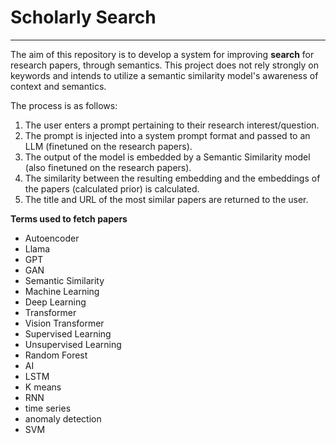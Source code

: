 # Scholarly Search
---

The aim of this repository is to develop a system for improving **search** for research papers, through semantics.
This project does not rely strongly on keywords and intends to utilize a semantic similarity model's awareness of context and semantics.


The process is as follows:
1. The user enters a prompt pertaining to their research interest/question.
2. The prompt is injected into a system prompt format and passed to an LLM (finetuned on the research papers).
3. The output of the model is embedded by a Semantic Similarity model (also finetuned on the research papers).
4. The similarity between the resulting embedding and the embeddings of the papers (calculated prior) is calculated.
5. The title and URL of the most similar papers are returned to the user.


**Terms used to fetch papers**
- Autoencoder
- Llama
- GPT
- GAN
- Semantic Similarity
- Machine Learning
- Deep Learning
- Transformer
- Vision Transformer
- Supervised Learning
- Unsupervised Learning
- Random Forest
- AI
- LSTM
- K means
- RNN
- time series
- anomaly detection
- SVM
